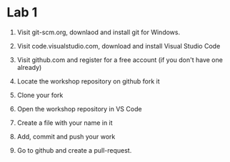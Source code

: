 # Lab 1

1. Visit git-scm.org, downlaod and install git for Windows.

1. Visit code.visualstudio.com, download and install Visual Studio Code

1. Visit github.com and register for a free account (if you don't have one already)

1. Locate the workshop repository on github fork it

1. Clone your fork

1. Open the workshop repository in VS Code

1. Create a file with your name in it

1. Add, commit and push your work

1. Go to github and create a pull-request.



